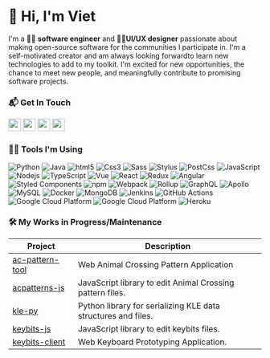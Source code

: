 # 🙌 Hi, I'm Viet 


I'm a 🧑‍💻 **software engineer** and 👨‍🎨**UI/UX designer** passionate about making open-source
software for the communities I participate in. I'm a self-motivated creator and
am always looking forwardto learn new technologies to add to my toolkit. I'm
excited for new opportunities, the chance to meet new people, and meaningfully
contribute to promising software projects.


### 📬 Get In Touch
<a href="https://vietdaitran.com/"><img src="https://img.shields.io/badge/-Website-black?&style=for-the-badge&logo=v&logoColor=white" height=25></a>
<a href="https://www.twitter.com/damsenviet"><img src="https://img.shields.io/badge/twitter-%231DA1F2.svg?&style=for-the-badge&logo=twitter&logoColor=white" height=25></a>
<a href="https://www.linkedin.com/in/viet-tran-b33485151/"><img src="https://img.shields.io/badge/linkedin-%230077B5.svg?&style=for-the-badge&logo=linkedin&logoColor=white" height=25></a>
<a href="https://www.instagram.com/damsenviet/"><img src="https://img.shields.io/badge/instagram-%23E4405F.svg?&style=for-the-badge&logo=instagram&logoColor=white" height=25></a>


### 🧑‍💻 Tools I'm Using

<!-- webstack -->
<img alt="Python" src="https://img.shields.io/badge/-Python-3776ab?style=flat-square&logo=python&logoColor=white" /> <img alt="Java" src="https://img.shields.io/badge/-Java-3776ab?style=flat-square&logo=java&logoColor=white" /> <img alt="html5" src="https://img.shields.io/badge/-HTML5-E34F26?style=flat-square&logo=html5&logoColor=white" /> <img alt="Css3" src="https://img.shields.io/badge/-CSS3-1572b6?style=flat-square&logo=css3&logoColor=white" /> <img alt="Sass" src="https://img.shields.io/badge/-Sass-bf3f80?style=flat-square&logo=sass&logoColor=white" /> <img alt="Stylus" src="https://img.shields.io/badge/-Stylus-333333?style=flat-square&logo=stylus&logoColor=white" /> <img alt="PostCss" src="https://img.shields.io/badge/-PostCSS-dd3a0b?style=flat-square&logo=postcss&logoColor=white" /> <img alt="JavaScript" src="https://img.shields.io/badge/-JavaScript-f7df1c?style=flat-square&logo=typescript&logoColor=black" /> <img alt="Nodejs" src="https://img.shields.io/badge/-Node-43853d?style=flat-square&logo=Node.js&logoColor=white" /> <img alt="TypeScript" src="https://img.shields.io/badge/-TypeScript-007ACC?style=flat-square&logo=typescript&logoColor=white" /> <img alt="Vue" src="https://img.shields.io/badge/-Vue-50C08d?style=flat-square&logo=vue.js&logoColor=white" /> <img alt="React" src="https://img.shields.io/badge/-React-0274ff?style=flat-square&logo=react&logoColor=white" /> <img alt="Redux" src="https://img.shields.io/badge/-Redux-764abc?style=flat-square&logo=redux&logoColor=white" /> <img alt="Angular" src="https://img.shields.io/badge/-Angular-DD0031?style=flat-square&logo=angular&logoColor=white" /> <img alt="Styled Components" src="https://img.shields.io/badge/-Styled_Components-db7092?style=flat-square&logo=styled-components&logoColor=white" /> <img alt="npm" src="https://img.shields.io/badge/-NPM-CB3837?style=flat-square&logo=npm&logoColor=white" /> <img alt="Webpack" src="https://img.shields.io/badge/-Webpack-549ac8?style=flat-square&logo=webpack&logoColor=white" /> <img alt="Rollup" src="https://img.shields.io/badge/-Rollup-EC4A3F?style=flat-square&logo=rollup.js&logoColor=white" /> <img alt="GraphQL" src="https://img.shields.io/badge/-GraphQL-E10098?style=flat-square&logo=graphql&logoColor=white" /> <img alt="Apollo" src="https://img.shields.io/badge/-Apollo_GraphQL-3f20ba?style=flat-square&logo=apollo-graphql&logoColor=white" /> <img alt="MySQL" src="https://img.shields.io/badge/-MySQL-4479a0?style=flat-square&logo=mysql&logoColor=white" /> <img alt="Docker" src="https://img.shields.io/badge/-Docker-2391e6?style=flat-square&logo=docker&logoColor=white" /> <img alt="MongoDB" src="https://img.shields.io/badge/-MongoDB-13aa52?style=flat-square&logo=mongodb&logoColor=white" /> <img alt="Jenkins" src="https://img.shields.io/badge/-Jenkins-d14a39?style=flat-square&logo=jenkins&logoColor=white" /> <img alt="GitHub Actions" src="https://img.shields.io/badge/-Github_Actions-1373e7?style=flat-square&logo=github-actions&logoColor=white" /> <img alt="Google Cloud Platform" src="https://img.shields.io/badge/-Google_Cloud_Platform-3f81ec?style=flat-square&logo=google-cloud&logoColor=white" /> <img alt="Google Cloud Platform" src="https://img.shields.io/badge/-Amazon_Web_Services-232f3e?style=flat-square&logo=amazon-aws&logoColor=white" /> <img alt="Heroku" src="https://img.shields.io/badge/-Heroku-430098?style=flat-square&logo=heroku&logoColor=white" />



### 🛠 My Works in Progress/Maintenance

|Project| Description |
|---|---|
|[ac-pattern-tool](https://github.com/Thulinma/ACNLPatternTool)|Web Animal Crossing Pattern Application
|[acpatterns-js](https://github.com/DamSenViet/acpatterns-js)|JavaScript library to edit Animal Crossing pattern files.|
|[kle-py](https://damsenviet.github.io/kle-py/)|Python library for serializing KLE data structures and files.
|[keybits-js](https://github.com/DamSenViet/keybits-js)|JavaScript library to edit keybits files.|
|[keybits-client](https://github.com/DamSenViet/keybits-js)|Web Keyboard Prototyping Application.|
